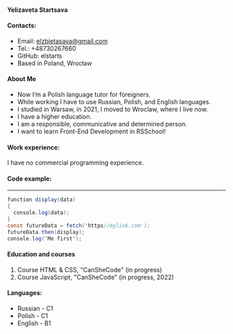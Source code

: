 
#### Yelizaveta Startsava
#### Contacts:
- Email: elzbietasava@gmail.com 
- Tel.: +48730267660
- GitHub: elstarts
- Based in Poland, Wrocław

#### About Me
- Now I’m a Polish language tutor for foreigners. 
- While working I have to use Russian, Polish, and English languages. 
- I studied in Warsaw, in 2021, I moved to Wroclaw, where I live now. 
- I have a higher education. 
- I am a responsible, communicative and determined person. 
- I want to learn Front-End Development in RSSchool!

#### Work experience:

I have no commercial programming experience. 

#### Code example:
_ _ _
```csharp
function display(data)
{
  console.log(data);
}
const futureData = fetch('https//mylink.com');
futureData.then(display);
console.log('Me first');
 ```
 #### Education and courses
1. Course HTML & CSS, "CanSheCode" (in progress)
2. Course JavaScript, "CanSheCode" (in progress, 2022)

#### Languages:
* Russian - C1
* Polish - C1
* English - B1
